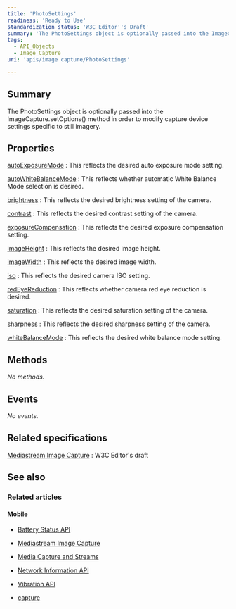 ```yaml
---
title: 'PhotoSettings'
readiness: 'Ready to Use'
standardization_status: 'W3C Editor''s Draft'
summary: 'The PhotoSettings object is optionally passed into the ImageCapture.setOptions() method in order to modify capture device settings specific to still imagery.'
tags:
  - API_Objects
  - Image_Capture
uri: 'apis/image capture/PhotoSettings'

---
```

## Summary

The PhotoSettings object is optionally passed into the ImageCapture.setOptions() method in order to modify capture device settings specific to still imagery.

## Properties

[autoExposureMode](/apis/image_capture/PhotoSettings/autoExposureMode)
:   This reflects the desired auto exposure mode setting.

[autoWhiteBalanceMode](/apis/image_capture/PhotoSettings/autoWhiteBalanceMode)
:   This reflects whether automatic White Balance Mode selection is desired.

[brightness](/apis/image_capture/PhotoSettings/brightness)
:   This reflects the desired brightness setting of the camera.

[contrast](/apis/image_capture/PhotoSettings/contrast)
:   This reflects the desired contrast setting of the camera.

[exposureCompensation](/apis/image_capture/PhotoSettings/exposureCompensation)
:   This reflects the desired exposure compensation setting.

[imageHeight](/apis/image_capture/PhotoSettings/imageHeight)
:   This reflects the desired image height.

[imageWidth](/apis/image_capture/PhotoSettings/imageWidth)
:   This reflects the desired image width.

[iso](/apis/image_capture/PhotoSettings/iso)
:   This reflects the desired camera ISO setting.

[redEyeReduction](/apis/image_capture/PhotoSettings/redEyeReduction)
:   This reflects whether camera red eye reduction is desired.

[saturation](/apis/image_capture/PhotoSettings/saturation)
:   This reflects the desired saturation setting of the camera.

[sharpness](/apis/image_capture/PhotoSettings/sharpness)
:   This reflects the desired sharpness setting of the camera.

[whiteBalanceMode](/apis/image_capture/PhotoSettings/whiteBalanceMode)
:   This reflects the desired white balance mode setting.

## Methods

*No methods.*

## Events

*No events.*

## Related specifications

[Mediastream Image Capture](http://w3c.github.io/mediacapture-image/)
:   W3C Editor's draft

## See also

### Related articles

#### Mobile

-   [Battery Status API](/apis/battery_status)

-   [Mediastream Image Capture](/apis/image_capture)

-   [Media Capture and Streams](/apis/media_capture_and_streams)

-   [Network Information API](/apis/network_information)

-   [Vibration API](/apis/vibration)

-   [capture](/html/attributes/capture)
